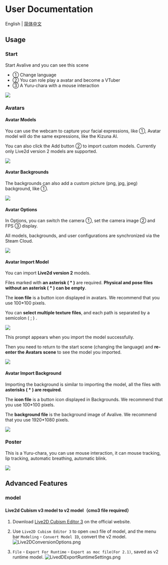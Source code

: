 # User Documentation

English | [简体中文](https://github.com/avamoe/Avalive/blob/master/Doc/UserDocumentation_zh-Hans.md)

## Usage

### Start

Start Avalive and you can see this scene

* ① Change language
* ② You can role play a avatar and become a VTuber
* ③ A Yuru-chara with a mouse interaction

![](../Assets/Resources/Avalive-Tutorial1.png)

### Avatars

#### Avatar Models

You can use the webcam to capture your facial expressions, like ①, Avatar model will do the same expressions, like the Kizuna AI.

You can also click the Add button ② to import custom models. Currently only Live2d version 2 models are supported.

![](../Assets/Resources/Avalive-Tutorial2.png)

#### Avatar Backgrounds

The backgrounds can also add a custom picture (png, jpg, jpeg) background, like ①.

![](../Assets/Resources/Avalive-Tutorial3.png)

#### Avatar Options

In Options, you can switch the camera ①, set the camera image ② and FPS ③ display.

All models, backgrounds, and user configurations are synchronized via the Steam Cloud.

![](../Assets/Resources/Avalive-Tutorial4.png)

#### Avatar Import Model

You can import **Live2d version 2** models.

Files marked with **an asterisk ( * )** are required. **Physical and pose files without an asterisk ( * ) can be empty**.

The **icon file** is a button icon displayed in avatars. We recommend that you use 100*100 pixels.

You can **select multiple texture files**, and each path is separated by a semicolon ( ; ) .

![](../Assets/Resources/Avalive-Tutorial5.png)

This prompt appears when you import the model successfully.

Then you need to return to the start scene (changing the language) and **re-enter the Avatars scene** to see the model you imported.

![](../Assets/Resources/Avalive-Tutorial6.png)

#### Avatar Import Background

Importing the background is similar to importing the model, all the files with **asterisks ( * ) are required**.

The **icon file** is a button icon displayed in Backgrounds. We recommend that you use 100*100 pixels.

The **background file** is the background image of Avalive. We recommend that you use 1920*1080 pixels.

![](../Assets/Resources/Avalive-Tutorial7.png)

### Poster

This is a Yuru-chara, you can use mouse interaction, it can mouse tracking, lip tracking, automatic breathing, automatic blink.

![](../Assets/Resources/Avalive-Tutorial8.png)

## Advanced Features

### model

#### Live2d Cubism v3 model to v2 model（cmo3 file required）

1. Download [Live2D Cubism Editor 3](https://www.live2d.com/download/cubism/) on the official website.

2. Use `Live2D Cubism Editor 3` to open `cmo3` file of model, and the menu bar `Modeling` - `Convert Model ID`, convert the v2 model.
    ![Live2DConversionOptions.png](../Assets/Resources/Live2DConversionOptions.png)

3. `File` - `Export For Runtime` - `Export as moc file(For 2.1)`, saved as v2 runtime model.
    ![LivedDExportRuntimeSettings.png](../Assets/Resources/LivedDExportRuntimeSettings.png)